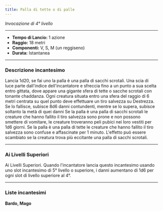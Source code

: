 ```yaml
---
title: Palla di tette o di palle
---
```


*Invocazione di 4° livello*

---

- **Tempo di Lancio:** 1 azione
- **Raggio:** 18 metri
- **Componenti:** V, S, M (un reggiseno)
- **Durata:** Istantanea
---

### Descrizione incantesimo

Lancia 1d20, se fai uno la palla è una palla di sacchi scrotali.
Una scia di luce parte dall'indice dell'incantatore e sfreccia fino a un punto a sua scelta entro gittata, dove appare una gigante sfera di tette o sacche scrotali con tonante chaddanza.
Ogni creatura situata entro una sfera del raggio di 6 metri centrata su quel punto deve effettuare un tiro salvezza su Destrezza. Se lo fallisce, subisce 8d6 danni contundenti, mentre se lo supera, subisce soltanto la metà di quei danni
Se la palla è una palla di sacchi scrotali le creature che hanno fallito il tiro salvezza sono prone e non possono smettere di vomitare, le creature troveranno peli pubici nei loro vestiti per 1d6 giorni.
Se la palla è una palla di tette le creature che hanno fallito il tiro salvezza sono confuse e affascinate per 1 minuto.
L'effetto può essere scambiato se la creatura trova più eccitante una palla di sacchi scrotali.

---

### Ai Livelli Superiori
Ai Livelli Superiori. Quando l'incantatore lancia questo incantesimo usando uno slot incantesimo di 5° livello o superiore, i danni aumentano di 1d6 per ogni slot di livello superiore al 4°.

---

### Liste incantesimi
**Bardo, Mago**  
